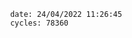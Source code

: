 

                date: 24/04/2022 11:26:45
                cycles: 78360

                         
